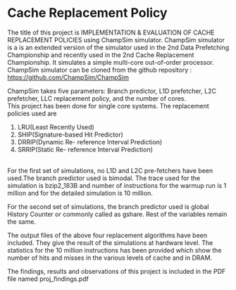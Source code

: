 # Cache Replacement Policy<br>
The title of this project is IMPLEMENTATION & EVALUATION OF CACHE REPLACEMENT POLICIES using ChampSim simulator.
ChampSim simulator is a is an extended version of the simulator used in the 2nd Data Prefetching Championship and recently used in the 2nd
Cache Replacement Championship. It simulates a simple multi-core out-of-order processor. ChampSim simulator can be cloned from the github repository :
https://github.com/ChampSim/ChampSim <br>

ChampSim takes five parameters: Branch predictor, L1D prefetcher, L2C prefetcher, LLC replacement policy, and the number of cores.<br>
This project has been done for single core systems. The replacement policies used are 
1. LRU(Least Recently Used)
2. SHIP(Signature-based Hit Predictor)
3. DRRIP(Dynamic Re- reference Interval Prediction) 
4. SRRIP(Static Re- reference Interval Prediction)<br><br>

For the first set of simulations, no L1D and L2C pre-fetchers have been used.The branch predictor used is bimodal. The trace used for the simulation is bzip2_183B and number of instructions for the warmup run is 1 million and for the detailed simulation is 10 million.<br>

For the second set of simulations, the branch predictor used is global History Counter or commonly called as gshare. Rest of the variables remain the same.<br>

The output files of the above four replacement algorithms have been included. They give the result of the simulations at hardware level. The statistics for the 10 million instructions has been provided which show the number of hits and misses in the various levels of cache and in DRAM.<br>

The findings, results and observations of this project is included in the PDF file named proj_findings.pdf
<br>
